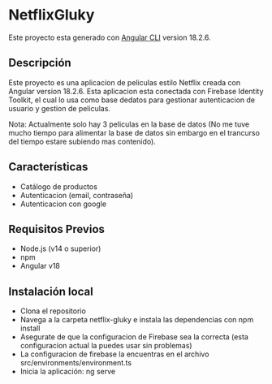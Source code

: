 # NetflixGluky

Este proyecto esta generado con [Angular CLI](https://github.com/angular/angular-cli) version 18.2.6.

## Descripción

Este proyecto es una aplicacion de peliculas estilo Netflix creada con Angular version 18.2.6. Esta aplicacion esta conectada con Firebase Identity Toolkit, el cual lo usa como base dedatos para gestionar autenticacion de usuario y gestion de peliculas.

Nota: Actualmente solo hay 3 peliculas en la base de datos (No me tuve mucho tiempo para alimentar la base de datos sin embargo en el trancurso del tiempo estare subiendo mas contenido).

## Características

- Catálogo de productos
- Autenticacion (email, contraseña)
- Autenticacion con google

## Requisitos Previos

- Node.js (v14 o superior)
- npm
- Angular v18

## Instalación local

- Clona el repositorio
- Navega a la carpeta netflix-gluky e instala las dependencias con npm install
- Asegurate de que la configuracion de Firebase sea la correcta (esta configuracion actual la puedes usar sin problemas)
- La configuracion de firebase la encuentras en el archivo src/environments/environment.ts
- Inicia la aplicación: ng serve

